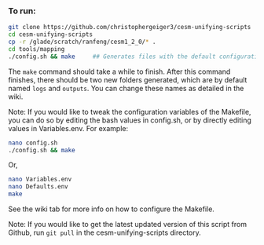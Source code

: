 
### To run:
```bash
git clone https://github.com/christophergeiger3/cesm-unifying-scripts
cd cesm-unifying-scripts
cp -r /glade/scratch/ranfeng/cesm1_2_0/* .
cd tools/mapping
./config.sh && make		## Generates files with the default configuration (see config.sh)
```

The `make` command should take a while to finish. After this command finishes, there should be
two new folders generated, which are by default named `logs` and `outputs`. You can change these names as detailed in the wiki.

Note:
  If you would like to tweak the configuration variables of the Makefile, you can do so by editing the
  bash values in config.sh, or by directly editing values in Variables.env.
For example:
```bash
nano config.sh
./config.sh && make
```
Or,

```bash
nano Variables.env
nano Defaults.env
make
```

See the wiki tab for more info on how to configure the Makefile.

Note:
  If you would like to get the latest updated version of this script from Github, run `git pull` in
  the cesm-unifying-scripts directory.
